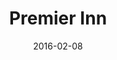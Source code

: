 ---
layout: site
title: "Premier Inn"
date: 2016-02-08
categories: [travel]
version: 1.6.7
major: 1
minor: 6
patch: 7
slug: premier-inn
link: http://www.premierinn.com/gb/en/home.html
permalink: /sites/:slug
---